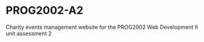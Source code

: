 # PROG2002-A2
Charity events management website for the PROG2002 Web Development II unit assessment 2
